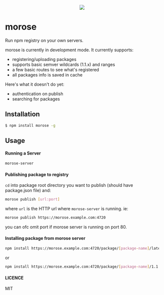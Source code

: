 
<p align="center">
  <img src="https://cloud.githubusercontent.com/assets/1796022/24088848/de5390e0-0d2f-11e7-856f-f0cc80912b14.png">
</p>

# morose

Run npm registry on your own servers.

morose is currently in development mode. It currently supports:

- registering/uploading packages
- supports basic semver wildcards (1.1.x) and ranges
- a few basic routes to see what's registered
- all packages info is saved in cache

Here's what it doesn't do yet:

- authentication on publish
- searching for packages

## Installation

```sh
$ npm install morose -g
```

## Usage

#### Running a Server

```sh
morose-server
```

#### Publishing package to registry

`cd` into package root directory you want to publish (should have package.json file) and:

```sh
morose publish [url:port]
```
where `url` is the HTTP url where `morose-server` is running. ie:

```sh
morose publish https://morose.example.com:4720
```

you can ofc omit port if morose server is running on port 80.

#### Installing package from morose server

```sh
npm install https://morose.example.com:4720/package/[package-name]/latest
```
or
```sh
npm install https://morose.example.com:4720/package/[package-name]/1.1.0
```

#### LICENCE

MIT
